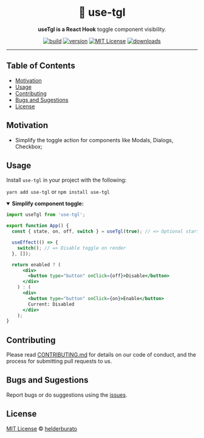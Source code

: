 <div align="center">
  <h1>🎩 use-tgl</h1>

  <p><strong>useTgl is a React Hook</strong> toggle component visibility.</p>

<!-- prettier-ignore-start -->
[![build][build-badge]][build]
[![version][version-badge]][package]
[![MIT License][license-badge]][license]
[![downloads][downloads-badge]][npmtrends]
<!-- prettier-ignore-end -->

</div>

---

## Table of Contents

<!-- START doctoc generated TOC please keep comment here to allow auto update -->
<!-- DON'T EDIT THIS SECTION, INSTEAD RE-RUN doctoc TO UPDATE -->

- [Motivation](#motivation)
- [Usage](#usage)
- [Contributing](#contributing)
- [Bugs and Sugestions](#bugs-and-sugestions)
- [License](#license)

<!-- END doctoc generated TOC please keep comment here to allow auto update -->

## Motivation

- Simplify the toggle action for components like Modals, Dialogs, Checkbox;

## Usage

Install `use-tgl` in your project with the following:

`yarn add use-tgl` or `npm install use-tgl`

<details open>
<summary><strong>Simplify component toggle:</strong></summary>

```jsx
import useTgl from 'use-tgl';

export function App() {
  const { state, on, off, switch } = useTgl(true); // => Optional start value

  useEffect(() => {
    switch(); // => Disable toggle on render
  }, []);

  return enabled ? (
      <div>
        <button type="button" onClick={off}>Disable</button>
      </div>
    ) : (
      <div>
        <button type="button" onClick={on}>Enable</button>
        Current: Disabled
      </div>
    );
}
```

</details>

## Contributing

Please read [CONTRIBUTING.md](CONTRIBUTING.md) for details on our code of conduct, and the process for submitting pull requests to us.

## Bugs and Sugestions

Report bugs or do suggestions using the [issues](https://github.com/helderburato/use-tgl/issues).

## License

[MIT License](LICENSE) © [helderburato](https://helderburato.com)

<!-- prettier-ignore-start -->
[version-badge]: https://img.shields.io/npm/v/use-tgl.svg?style=flat-square
[package]: https://www.npmjs.com/package/use-tgl
[downloads-badge]: https://img.shields.io/npm/dm/use-tgl.svg?style=flat-square
[npmtrends]: http://www.npmtrends.com/use-tgl
[license-badge]: https://img.shields.io/npm/l/use-tgl.svg?style=flat-square
[license]: https://github.com/helderburato/use-tgl/blob/master/LICENSE
[build]: https://github.com/helderburato/use-tgl/actions
[build-badge]: https://github.com/helderburato/use-tgl/actions/workflows/ci.yml/badge.svg
<!-- prettier-ignore-end -->
